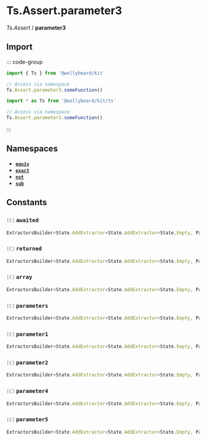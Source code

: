 # Ts.Assert.parameter3

_Ts.Assert_ / **parameter3**

## Import

::: code-group

```typescript [Namespace]
import { Ts } from '@wollybeard/kit'

// Access via namespace
Ts.Assert.parameter3.someFunction()
```

```typescript [Barrel]
import * as Ts from '@wollybeard/kit/ts'

// Access via namespace
Ts.Assert.parameter3.someFunction()
```

:::

## Namespaces

- [**`equiv`**](/api/ts/assert/parameter3/equiv)
- [**`exact`**](/api/ts/assert/parameter3/exact)
- [**`not`**](/api/ts/assert/parameter3/not)
- [**`sub`**](/api/ts/assert/parameter3/sub)

## Constants

### <span style="opacity: 0.6; font-weight: normal; font-size: 0.85em;">`[C]`</span> `awaited`

```typescript
ExtractorsBuilder<State.AddExtractor<State.AddExtractor<State.Empty, Parameter3>, Awaited$>>
```

<SourceLink href="https://github.com/jasonkuhrt/kit/blob/main/./src/utils/ts/assert/builder-generated/parameter3/$$.ts#L11" />

### <span style="opacity: 0.6; font-weight: normal; font-size: 0.85em;">`[C]`</span> `returned`

```typescript
ExtractorsBuilder<State.AddExtractor<State.AddExtractor<State.Empty, Parameter3>, Returned>>
```

<SourceLink href="https://github.com/jasonkuhrt/kit/blob/main/./src/utils/ts/assert/builder-generated/parameter3/$$.ts#L12" />

### <span style="opacity: 0.6; font-weight: normal; font-size: 0.85em;">`[C]`</span> `array`

```typescript
ExtractorsBuilder<State.AddExtractor<State.AddExtractor<State.Empty, Parameter3>, ArrayElement>>
```

<SourceLink href="https://github.com/jasonkuhrt/kit/blob/main/./src/utils/ts/assert/builder-generated/parameter3/$$.ts#L13" />

### <span style="opacity: 0.6; font-weight: normal; font-size: 0.85em;">`[C]`</span> `parameters`

```typescript
ExtractorsBuilder<State.AddExtractor<State.AddExtractor<State.Empty, Parameter3>, Parameters$>>
```

<SourceLink href="https://github.com/jasonkuhrt/kit/blob/main/./src/utils/ts/assert/builder-generated/parameter3/$$.ts#L14" />

### <span style="opacity: 0.6; font-weight: normal; font-size: 0.85em;">`[C]`</span> `parameter1`

```typescript
ExtractorsBuilder<State.AddExtractor<State.AddExtractor<State.Empty, Parameter3>, Parameter1>>
```

<SourceLink href="https://github.com/jasonkuhrt/kit/blob/main/./src/utils/ts/assert/builder-generated/parameter3/$$.ts#L15" />

### <span style="opacity: 0.6; font-weight: normal; font-size: 0.85em;">`[C]`</span> `parameter2`

```typescript
ExtractorsBuilder<State.AddExtractor<State.AddExtractor<State.Empty, Parameter3>, Parameter2>>
```

<SourceLink href="https://github.com/jasonkuhrt/kit/blob/main/./src/utils/ts/assert/builder-generated/parameter3/$$.ts#L16" />

### <span style="opacity: 0.6; font-weight: normal; font-size: 0.85em;">`[C]`</span> `parameter4`

```typescript
ExtractorsBuilder<State.AddExtractor<State.AddExtractor<State.Empty, Parameter3>, Parameter4>>
```

<SourceLink href="https://github.com/jasonkuhrt/kit/blob/main/./src/utils/ts/assert/builder-generated/parameter3/$$.ts#L17" />

### <span style="opacity: 0.6; font-weight: normal; font-size: 0.85em;">`[C]`</span> `parameter5`

```typescript
ExtractorsBuilder<State.AddExtractor<State.AddExtractor<State.Empty, Parameter3>, Parameter5>>
```

<SourceLink href="https://github.com/jasonkuhrt/kit/blob/main/./src/utils/ts/assert/builder-generated/parameter3/$$.ts#L18" />
